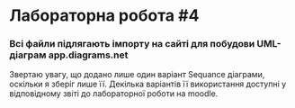 # Лабораторна робота #4

### Всі файли підлягають імпорту на сайті для побудови UML-діаграм app.diagrams.net

Звертаю увагу, що додано лише один варіант Sequance діаграми, оскільки я зберіг лише її. Декілька варіантів її використання доступні у відповідному звіті до лабораторної роботи на moodle. 
